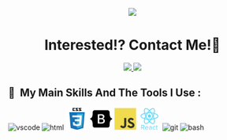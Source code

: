 <p align="center">
  <img src="https://capsule-render.vercel.app/api?type=rect&color=gradient&height=100&section=header&text=Hello!" />
</p>

<h1 align="center">
  Interested!? Contact Me!💬
</h1>

<p align="center">
<a href="https://linkedin.com/in/diary-sarobidy-nomenjanahary-b67a4b230">
  <img height="100" src="https://camo.githubusercontent.com/b92f4541c547ad9e2ecfe435094877e3238a171ba0a742f8c21cd2d16d616b51/68747470733a2f2f646f7472696e682e636f6d2f77702d636f6e74656e742f75706c6f6164732f323032312f31322f6c6f676f2d646f7472696e682e706e67"/>
</a>
<a href="https://facebook.com/profile.php?id=100040785751184">
  <img height="150" src="https://camo.githubusercontent.com/6a20b3efdf3e531b27c3830664ba2e88e30911c16ec4f4feb7b865a7411a2a06/68747470733a2f2f646f7472696e682e636f6d2f77702d636f6e74656e742f75706c6f6164732f323032312f31322f66616365626f6f6b2d646f7472696e682e706e67"/>
</a>
</p>

<h2> 🚀 &nbsp;My Main Skills And The Tools I Use : </h2>
<p align="left">
<img src="https://cdn.jsdelivr.net/gh/devicons/devicon/icons/vscode/vscode-original.svg" alt="vscode" width="45" height="45"/>
<img src="https://cdn.jsdelivr.net/gh/devicons/devicon/icons/html5/html5-original.svg" alt="html" width="45" height="45"/>
<img src="https://raw.githubusercontent.com/devicons/devicon/master/icons/css3/css3-original-wordmark.svg" alt="css3" width="45" height="45" />
<img src="https://raw.githubusercontent.com/devicons/devicon/master/icons/bootstrap/bootstrap-plain.svg" alt="bootstrap" width="45" height="45" />
<img src="https://raw.githubusercontent.com/devicons/devicon/master/icons/javascript/javascript-original.svg" alt="javascript" width="45" height="45" />
<img src="https://raw.githubusercontent.com/devicons/devicon/master/icons/react/react-original-wordmark.svg" alt="react" width="45" height="45" /> 
<img src="https://cdn.jsdelivr.net/gh/devicons/devicon/icons/git/git-original.svg" alt="git" width="45" height="45"/>
<img src="https://cdn.jsdelivr.net/gh/devicons/devicon/icons/bash/bash-original.svg" alt="bash" width="45" height="45"/> 
</p>





